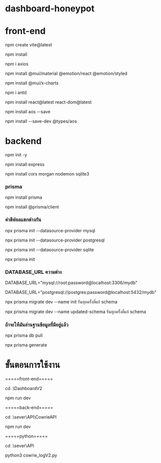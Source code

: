 # dashboard-honeypot

<h1>front-end</h1>
<p>npm create vite@latest</p>
<p>npm install</p>
<p>npm i axios</p>
<p>npm install @mui/material @emotion/react @emotion/styled</p>
<p>npm install @mui/x-charts</p>
<p>npm i antd</p>

<p>npm install react@latest react-dom@latest</p>
<p>npm install aos --save</p>
<p>npm install --save-dev @types/aos</p>
<p></p>


<h1>backend</h1>
<p>npm init -y</p>
<p>npm install express</p>
<p>npm install cors morgan nodemon sqlite3</p>

<h3>prisma</h3>
<p>npm install prisma</p>
<p>npm install @prisma/client</p>

<h3>ค่าดีฟอลแตกต่างกัน</h3>
<p>npx prisma init --datasource-provider mysql</p>
<p>npx prisma init --datasource-provider postgresql</p>
<p>npx prisma init --datasource-provider sqlite</p>
<p>npx prisma init</p>

<h3>DATABASE_URL ความต่าง</h3>
<p>DATABASE_URL="mysql://root:password@localhost:3306/mydb"</p>
<p>DATABASE_URL="postgresql://postgres:password@localhost:5432/mydb"</p>

<p>npx prisma migrate dev --name init  รันทุกครั้งที่แก้ schema</p> 
<p>npx prisma migrate dev --name updated-schema รันทุกครั้งที่แก้ schema</p>

<h3>ถ้าจะให้มันอ่านฐานข้อมูลที่มีอยู่แล้ว</h3>
<p>npx prisma db pull</p>
<p>npx prisma generate</p>


<h1>ขั้นตอนการใช้งาน</h1>
<p>=====front-end=====</p>
<p>cd .\DashboardV2</p>
<p>npm run dev</p>

<p>=====back-end=====</p>
<p>cd .\sever\API\CowrieAPI</p>
<p>npm run dev</p>

<p>=====python=====</p>
<p>cd .\sever\API</p>
<p>python3 cowrie_logV2.py</p>